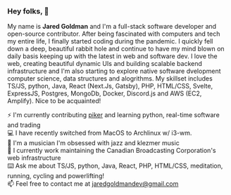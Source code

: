 ### Hey folks, :wave:

My name is **Jared Goldman** and I'm a full-stack software developer and open-source contributor. After being fascinated with computers and tech my entire life, I finally started coding during the pandemic. I quickly fell down a deep, beautiful rabbit hole and continue to have my mind blown on daily basis keeping up with the latest in web and software dev. I love the web, creating beautiful dynamic UIs and building scalable backend infrastructure and
I'm also starting to explore native software dvelopment computer science, data structures and alogrithms. My skillset includes TS/JS, python, Java, React (Next.Js, Gatsby), PHP, HTML/CSS, Svelte, ExpressJS, Postgres, MongoDb, Docker, Discord.js and AWS (EC2, Amplify). Nice to be acquainted!

:zap: I'm currently contributing [piker](https://github.com/pikers/piker) and learning python, real-time software and trading  
:computer: I have recently switched from MacOS to Archlinux w/ i3-wm.  
:drum: I'm a musician I'm obsessed with jazz and klezmer music  
:office: I currently work maintaining the Canadian Broadcasting Corporation's web infrastructure  
:keyboard: Ask me about TS/JS, python, Java, React, PHP, HTML/CSS, meditation, running, cycling and powerlifting!  
:mailbox: Feel free to contact me at jaredgoldmandev@gmail.com
